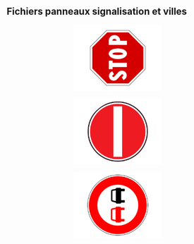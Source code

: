 ## Fichiers panneaux signalisation et villes

<p align="center"> 
  <img src="./stop.png" width="200"> 
<p/>

<p align="center"> 
  <img src="./sens-interdit.png" width="200"> 
<p/>

<p align="center"> 
  <img src="./depassement.png" width="200"> 
<p/>

